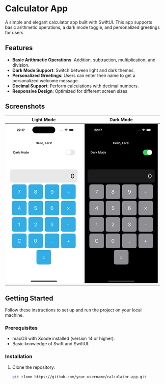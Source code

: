 # Calculator App

A simple and elegant calculator app built with SwiftUI. This app supports basic arithmetic operations, a dark mode toggle, and personalized greetings for users.

## Features

- **Basic Arithmetic Operations**: Addition, subtraction, multiplication, and division.
- **Dark Mode Support**: Switch between light and dark themes.
- **Personalized Greetings**: Users can enter their name to get a personalized welcome message.
- **Decimal Support**: Perform calculations with decimal numbers.
- **Responsive Design**: Optimized for different screen sizes.

## Screenshots

| Light Mode                           | Dark Mode                           |
|--------------------------------------|-------------------------------------|
| <img src="calculator/Assets.xcassets/light.imageset/light.png" width="300" /> | <img src="calculator/Assets.xcassets/dark.imageset/dark.png" width="300" /> |



## Getting Started

Follow these instructions to set up and run the project on your local machine.

### Prerequisites

- macOS with Xcode installed (version 14 or higher).
- Basic knowledge of Swift and SwiftUI.

### Installation

1. Clone the repository:
   ```bash
   git clone https://github.com/your-username/calculator-app.git
